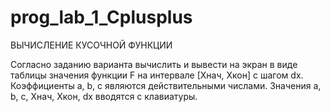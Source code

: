# prog_lab_1_Cplusplus
ВЫЧИСЛЕНИЕ КУСОЧНОЙ ФУНКЦИИ

Согласно заданию варианта вычислить и вывести на экран в виде таблицы значения функции F на интервале [Хнач, Хкон] с шагом dx. Коэффициенты  a, b, c являются  действительными числами. Значения a, b, c,  Хнач, Хкон, dx вводятся с клавиатуры.
